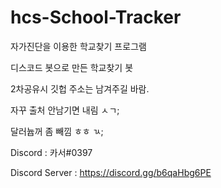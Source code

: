 # hcs-School-Tracker
자가진단을 이용한 학교찾기 프로그램

디스코드 봇으로 만든 학교찾기 봇

2차공유시 깃헙 주소는 남겨주길 바람.

자꾸 출처 안남기면 내림 ㅅㄱ;

달러늅꺼 좀 빼낌 ㅎㅎ ㄳ;

Discord : 카서#0397

Discord Server : https://discord.gg/b6qaHbg6PE
